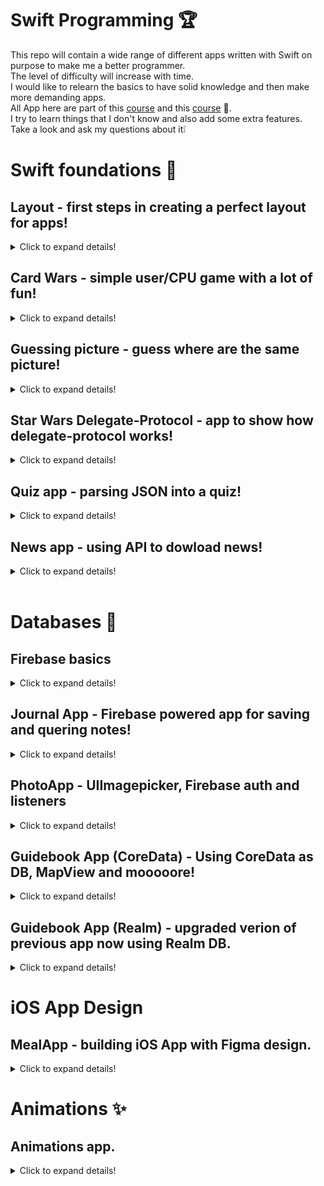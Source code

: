 # Swift Programming 🏆

This repo will contain a wide range of different apps written with Swift on purpose to make me a better programmer. </br>
The level of difficulty will increase with time. </br>
I would like to relearn the basics to have solid knowledge and then make more demanding apps. </br>
All App here are part of this [course](https://codewithchris.com/) and this [course](https://www.udemy.com/course/ios-13-app-development-bootcamp/) 👀.</br>
I try to learn things that I don't know and also add some extra features. </br>
Take a look and ask my questions about it❕ </br>


# Swift foundations 👶

## Layout - first steps in creating a perfect layout for apps!
<details>
  <summary>Click to expand details!</summary>
  
  This section contains a few apps that helped me to learn layout using Storyboard. </br>
  However these apps don't work in any way, it's just a layout with no action (as this section I dedicated to layout). </br>
  Take a look at the results: </br>

  ### Layout1 app
  <img src="readme_files/layout2.gif" alt="layout2" width="340"/> </br>

  ### Layou2 app
  <img src="readme_files/layout3.gif" alt="layout3" width="340"/>  </br>

  ### Fitness app
  <img src="readme_files/fitness.gif" alt="fintess" width="340"/>  </br>

  ### Social Squid app
  <img src="readme_files/SocialSquid.gif" alt="sociasquid" width="340"/>  </br>
  </details>


## Card Wars - simple user/CPU game with a lot of fun!
<details>
  <summary>Click to expand details!</summary>
  My first bigger app was made with the help of this course. </br>
  This is a classic card war game. The purpose of this game is to compare card and user/CPU with bigger card wins. </br>
  Cards are being shown randomly as in real life. </br> 
  The user needs to press the "DEAL" button to start a new round. App automatically shows a card for user and CPU and gives a point to the winner. </br>
  Besides using StackView in layout, I have made IBOutlet and IBActions make it works. </br>
  Take a look at details in the project 👀.</br>
  ### Cards war game
 
 <img src="readme_files/cardswar.gif" alt="cardswar" width="340"/>  </br>
  
</details>

## Guessing picture - guess where are the same picture!
<details>
  <summary>Click to expand details!</summary>
  Classic game where the user has to find the same pictures. </br>
  Each of the cards is upside down, by pressing on its the user can temporarily show the front of the card. </br>
  However, when she/he presses on the second card and the card aren't the same both of them are put upside-down once again. </br>
  Of course, when the user guesses two cards correctly there are being removed from the rest. </br>
 The goal of the game is to guess all the cards before time runs out. BE QUICK! </br>
  
  In this project I have used:
  - timer to measure time (it is working even when user is scrolling)
  - AVFoundation to play sounds
  - CollectionView
  - delegate and datasource for CollectionView
  - CocoaTouch classes


  ### Cards war game
  demo: </br>
  <img src="readme_files/guessing_demo.gif" alt="guessing_demo" width="892"/>  </br>
  
  game over: </br>
  <img src="readme_files/guessing_game_over.gif" alt="guessing_game_over" width="892"/>  </br>
  
  game won: </br>
  <img src="readme_files/guessing_game_won.gif" alt="guessing_game_won" width="892"/>  </br>
</details>

## Star Wars Delegate-Protocol - app to show how delegate-protocol works!
<details>
  <summary>Click to expand details!</summary>
  This app is based on turoial* which helped me to understand how delegating in Swift works. </br>
  Delegate - Protocol is similar to master - slave. </br>
  FirstScreen (just showing something) is slave and SecondScreen(know information from user and send it to first screen) is master. </br>
  Base on the picked side (in SecondScreen) we are showing specific data back on the FirstScreen. </br>
  In the and we can use the function in the FirstScreen when arguments to it come from this function being called in SecondScreen. </br> </br>
  
  [*link to the tutorial](https://youtu.be/DBWu6TnhLeY)
  
  ### Demo:
 
 <img src="readme_files/Delegate.gif" alt="Delegate" width="340"/>  </br>
  
</details>

## Quiz app - parsing JSON into a quiz!
<details>
  <summary>Click to expand details!</summary>
  Quiz app that uses JSON to create the whole quiz. </br>
  The user has to click on the right answer and then the user's choice is being checked. </br>
  If it's the right answer user gets a point and if he/she is wrong there's no point. </br>
  After all question popup window with a score and restart button is being shown. </br>
  If users close this app, the state of the game is being saved and loaded using UserDefaults. </br> </br>
  
  What I ahve learned and applied in this app:
  - delegate / protocol patern
  - JSON decoding and parsing
  - Networking used to dowload JSON
  - TableView
  - UserDefaults
  - basic animations
  
  Please take a look at app and all its functionality: </br>
  
  ### Demo:
 
 <img src="readme_files/Quiz_game.gif" alt="quiz game" width="386"/>  </br>
 
 ### Saving context:
 
 <img src="readme_files/Quiz_saving_context.gif" alt="quiz saving" width="386"/>  </br>
 
 ### End of game:
 
 <img src="readme_files/Quiz_gameover.gif" alt="quiz end of game" width="386"/>  </br>
  
</details>

## News app - using API to dowload news!
<details>
  <summary>Click to expand details!</summary>
  News app is an app that help user to find best news. </br>  
  In this app I am using news API to fetch most important news for US (this could be changed).  </br> 
  The main screen of the app is just a TableView with title and photo (if exists) of every article. </br>
  The user can click on each article to open its full version via WebView. </br> </br>
  
  What I ahve learned and applied in this app:
  - using API to download and data
  - performing segues and using NavigationController
  - using WebView
  - using activity indicator
  
  [news API link](https://newsapi.org/) </br>
  
  Please take a look at app and all its functionality: </br>
  
  ### Demo:
 
 <img src="readme_files/News_app.gif" alt="News App" width="386"/>  </br>
 
 ### Details:
 
 <img src="readme_files/News_details.gif" alt="news details" width="386"/>  </br>
 
  
</details> </br>

# Databases 💾

## Firebase basics
<details>
  <summary>Click to expand details!</summary>
  This app is just a project where I have been learning CRUD with Firebase. </br>
  I won't attach any gifs because all this app does is perform CRUD with no visual effects. </br>
  
</details>

## Journal App - Firebase powered app for saving and quering notes!
<details>
  <summary>Click to expand details!</summary>
  Journal app for saving notes with help of Firebase. </br>
  I have been using Firebase methods to CRUD data and also created a basic UI. </bd>
  
  ### Demo:
 
 <img src="readme_files/JournalAppDemo.gif" alt="News App" width="350"/>  </br>
  
</details>


## PhotoApp - UIImagepicker, Firebase auth and listeners
<details>
  <summary>Click to expand details!</summary>
  In this app I have implemented:
  - authentication and login in with Firebase auth
  - uploading and downloading photos with Firebase storage
  - Taking pictures or picking pictures with UIImagepicker
  
  All of the functions mentioned above are shown on gifs:
  
  ### Creating a user:
 <img src="readme_files/Photo_creatingnewuser.gif" alt="News App" width="350"/>  </br>
 
  ### Log in:
 <img src="readme_files/Photo_LoginIn.gif" alt="News App" width="350"/>  </br>
 
 ### Upload a new photo:
 <img src="readme_files/Photo_new_photo.gif" alt="News App" width="350"/>  </br>
 
 ### Sign out:
 <img src="readme_files/Photo_signout.gif" alt="News App" width="350"/>  </br>
 
</details>

## Guidebook App (CoreData) - Using CoreData as DB, MapView and mooooore!
<details>
  <summary>Click to expand details!</summary>
  An app containing CoreData as database technology. </br>
  Users can view locations, add notes about them and see them in mapView. </br>
  All the data is being stored inside CoreData so users don't have to worry about losing data when the app will be closed. </br>
  
  ### Demo:
 
 <img src="readme_files/GuideBook_coredata_demo.gif" alt="News App" width="350"/>  </br>
  
</details>


## Guidebook App (Realm) - upgraded verion of previous app now using Realm DB.
<details>
  <summary>Click to expand details!</summary>
  In this app I have used Mongo DB Realm database. </br>
  Futhermore app works similar to previous verions with few upgrades. </br>
  User now can calculate route to the specyfic point or locate user. </br>
  
  ### Demo:
 
 <img src="readme_files/GuideBook_demo.gif" alt="News App" width="350"/>  </br>
 
 ### Route:
 
 <img src="readme_files/GuideBook_route.gif" alt="News App" width="350"/>  </br>
  
</details>

# iOS App Design 

## MealApp - building iOS App with Figma design.
<details>
  <summary>Click to expand details!</summary>
  The purpose of this project was to build an app from Figma UI design. </bd>
  The case of this app was to try to rebuild the app as it was designed in Figma. </br>
  Also besides building UI in Swift, I have learned the basics of UI.UX design and Figma. </br> <br>
  
  Here are screeanshots of Figma design: </br>
  <img src="readme_files/figma1.png" alt="News App" width="719"/>  </br>
  <img src="readme_files/figma2.png" alt="News App" width="707"/>  </br>
  
  ### App Demo:
 <img src="readme_files/MealAppDemo.gif" alt="News App" width="350"/>  </br>
  
</details>

# Animations ✨

## Animations app.
<details>
  <summary>Click to expand details!</summary>
  This is a basic app that purpose is to show different kinds of animations. </br>
  UI is minimalistic because this is not a point in this project. </br>
  Below I present all kinds of created (due today) animations: </br>
  
  ### CABasicAnimation:
 <img src="readme_files/animations_basic.gif" alt="basics" width="356"/>  </br>
 ### CAKeyframeAnimation:
 <img src="readme_files/animations_keyframe.gif" alt="basics" width="356"/>  </br>
 ### CASpringAnimation:
 <img src="readme_files/animations_spring.gif" alt="basics" width="356"/>  </br>
 ### CAEmitterLayer:
 <img src="readme_files/animations_emitter.gif" alt="basics" width="356"/>  </br>
 ### CAReplicatorLayer:
 <img src="readme_files/animations_repli.gif" alt="basics" width="356"/>  </br>
 
 This project is still under development 👷🏻‍♂️.
</details>
